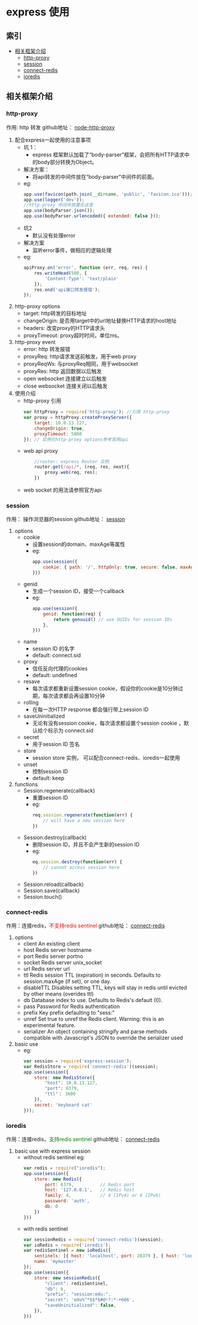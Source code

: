 # express 使用

## 索引

* [相关框架介绍](#相关框架介绍)
    - [http-proxy](#http-proxy)
    - [session](#session)
    - [connect-redis](#connect-redis)
    - [ioredis](#ioredis)

## 相关框架介绍

### http-proxy
作用: http 转发
github地址： [node-http-proxy](https://github.com/nodejitsu/node-http-proxy "官网API地址")

1. 配合express一起使用的注意事项 
    + 坑 1：
        - express 框架默认加载了“body-parser”框架，会把所有HTTP请求中的body部分转换为Object。
    + 解决方案：
        - 将api转发的中间件放在“body-parser”中间件的前面。
    + eg: 
        ```javascript
        app.use(favicon(path.join(__dirname, 'public', 'favicon.ico')));
        app.use(logger('dev'));
        //http-proxy 中间件放置在这里
        app.use(bodyParser.json());
        app.use(bodyParser.urlencoded({ extended: false }));
        ```
    + 坑2
        - 默认没有处理error
    + 解决方案
        - 监听error事件，做相应的逻辑处理
    + eg:
        ```javascript
        apiProxy.on('error', function (err, req, res) {
            res.writeHead(500, {
                'Content-Type': 'text/plain'
            });
            res.end('api接口转发报错');
        });
        ```
2. http-proxy options
    + target: http转发的目标地址
    + changeOrigin: 是否用target中的url地址替换HTTP请求的host地址
    + headers: 改变proxy的HTTP请求头
    + proxyTimeout: proxy超时时间，单位ms。
3. http-proxy event
    + error: http 转发报错
    + proxyReq: http请求发送前触发，用于web proxy
    + proxyReqWs: 与proxyReq相同，用于websocket
    + proxyRes: http 返回数据以后触发
    + open websocket 连接建立以后触发
    + close websocket 连接关闭以后触发
4. 使用介绍
    + http-proxy 引用
        ```javascript
        var httpProxy = require('http-proxy'); //引用 http-proxy
        var proxy = httpProxy.createProxyServer({
            target: 10.0.13.127,
            changeOrigin: true,
            proxyTimeout: 5000
        }); // 实例化http-proxy options参考官网api
        ```
    + web api proxy
        ```javascript
            //router: express Router 实例
            router.get(/api/*, (req, res, next){
                proxy.web(req, res);
            })
        ```
    + web socket 的用法请参照官方api

### session
作用： 操作浏览器的session
github地址： [session](https://github.com/expressjs/session "官网API地址")

1. options
    + cookie
        - 设置session的domain、maxAge等属性
        - eg:
            ```javascript
            app.use(session({
                cookie: { path: '/', httpOnly: true, secure: false, maxAge: 3600 }
            }))
            ```
    + genid
        - 生成一个session ID，接受一个callback
        - eg:
            ```javascript
            app.use(session({
                genid: function(req) {
                    return genuuid() // use UUIDs for session IDs
                },
            }))
    + name
        - session ID 的名字
        - default: connect.sid
    + proxy
        - 信任反向代理的cookies
        - default: undefined
    + resave
        - 每次请求都重新设置session cookie，假设你的cookie是10分钟过期，每次请求都会再设置10分钟
    + rolling
        - 在每一次HTTP response 都会强行带上session ID
    + saveUninitialized
        - 无论有没有session cookie，每次请求都设置个session cookie ，默认给个标示为 connect.sid
    + secret
        - 用于session ID 签名
    + store
        - session store 实例， 可以配合connect-redis、ioredis一起使用
    + unset
        - 控制session ID 
        - default: keep
2. functions
    + Session.regenerate(callback)
        - 重置session ID
        - eg:
            ```javascript
            req.session.regenerate(function(err) {
                // will have a new session here
            })
            ```
    + Session.destroy(callback)
        - 删除session ID，并且不会产生新的session ID
        - eg:
            ```javascript
            eq.session.destroy(function(err) {
                // cannot access session here
            })
            ```
    + Session.reload(callback)
    + Session.save(callback)
    + Session.touch()
### connect-redis
作用：连接redis，<span style="color:red">不支持redis sentinel</span>
github地址： [connect-redis](https://github.com/tj/connect-redis "官网API地址")

1. options
    + client An existing client
    + host Redis server hostname
    + port Redis server portno
    + socket Redis server unix_socket
    + url Redis server url
    + ttl Redis session TTL (expiration) in seconds. Defaults to session.maxAge (if set), or one day.
    + disableTTL Disables setting TTL, keys will stay in redis until evicted by other means (overides ttl)
    + db Database index to use. Defaults to Redis's default (0).
    + pass Password for Redis authentication
    + prefix Key prefix defaulting to "sess:"
    + unref Set true to unref the Redis client. Warning: this is an experimental feature.
    + serializer An object containing stringify and parse methods compatible with Javascript's JSON to override the serializer used
2. basic use
    + eg:
        ```javascript
        var session = require('express-session');
        var RedisStore = require('connect-redis')(session);
        app.use(session({
            store: new RedisStore({
                "host": 10.0.13.127,
                "port": 6379,
                "ttl"： 3600
            }),
            secret: 'keyboard cat'
        }));
        ```
### ioredis
作用：连接redis，<span style="color:green">支持redis sentinel</span>
github地址： [connect-redis](https://github.com/tj/connect-redis "官网API地址")

1. basic use with express session
    + without redis sentinel eg: 
        ```javascript
        var redis = require("ioredis");
        app.use(session({
            store: new Redis({
                port: 6379,          // Redis port
                host: '127.0.0.1',   // Redis host
                family: 4,           // 4 (IPv4) or 6 (IPv6)
                password: 'auth',
                db: 0
            })
        }))
        ```
    + with redis sentinel
        ```javascript
        var sessionRedis = require('connect-redis')(session);
        var ioRedis = require('ioredis');
        var redisSentinel = new ioRedis({
            sentinels: [{ host: 'localhost', port: 26379 }, { host: 'localhost', port: 26380 }],
            name: 'mymaster'
        });
        app.use(session({
            store: new sessionRedis({
                "client": redisSentinel,
                "db": 6,
                "prefix": "session:edu:",
                "secret": 'edu%^*$$*$#@!?:*-+666',
                "saveUninitialized": false,
            }),
        }))
        ```
